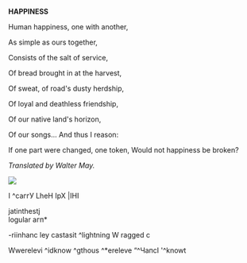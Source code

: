  
**HAPPINESS**

Human happiness, one with another,

As simple as ours together,

Consists of the salt of service,

Of bread brought in at the harvest,

Of sweat, of road's dusty herdship,

Of loyal and deathless friendship,

Of  our native land's horizon,

Of  our songs... And thus I reason:

If one part were changed, one token, Would not happiness be broken?

_Translated by Walter May._

![](2022-%D0%9C%D1%96%D0%BD%D1%81%D0%BA-%D0%BB%D1%83%D1%87%D0%BD%D0%B0%D1%81%D1%86%D1%8C-%D0%BC%D1%96%D0%BA%D0%BE%D0%BB%D0%B0-%D0%BC%D1%8F%D1%82%D0%BB%D1%96%D1%86%D0%BA%D1%96_html_62b6f9f3630b77eb.jpg)

I ^саггУ LheH ІрХ |ІНІ

jatinthestj  
logular агп*

-riinhanc ley castasit ^lightning W ragged  c

Wwerelevi ^idknow ^gthous ^*ereleve “^ЧапсІ '^knowt

  
